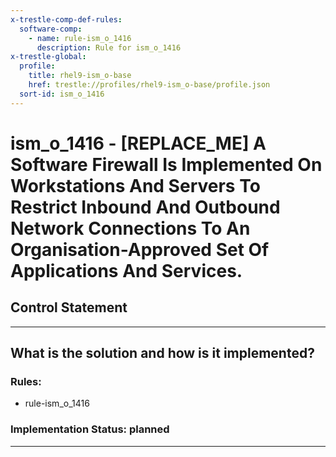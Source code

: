 ```yaml
---
x-trestle-comp-def-rules:
  software-comp:
    - name: rule-ism_o_1416
      description: Rule for ism_o_1416
x-trestle-global:
  profile:
    title: rhel9-ism_o-base
    href: trestle://profiles/rhel9-ism_o-base/profile.json
  sort-id: ism_o_1416
---
```


# ism_o_1416 - \[REPLACE_ME\] A Software Firewall Is Implemented On Workstations And Servers To Restrict Inbound And Outbound Network Connections To An Organisation-Approved Set Of Applications And Services.

## Control Statement

______________________________________________________________________

## What is the solution and how is it implemented?

<!-- For implementation status enter one of: implemented, partial, planned, alternative, not-applicable -->

<!-- Note that the list of rules under ### Rules: is read-only and changes will not be captured after assembly to JSON -->

<!-- Add control implementation description here for control: ism_o_1416 -->

### Rules:

  - rule-ism_o_1416

### Implementation Status: planned

______________________________________________________________________
